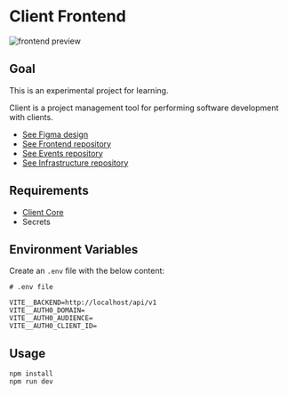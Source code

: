 # Client Frontend

![frontend preview](docs/images/demo.png)

## Goal

This is an experimental project for learning.

Client is a project management tool for performing software development with clients.

- [See Figma design](https://www.figma.com/file/M0FVvRZWGUPWgJlby4UPjm/Devpie-Client?node-id=237%3A16)
- [See Frontend repository](https://github.com/ivorscott/client-app)
- [See Events repository](https://github.com/ivorscott/client-events)
- [See Infrastructure repository](https://github.com/ivorscott/client-infra)

## Requirements

- [Client Core](https://github.com/ivorscott/client-core)
- Secrets

## Environment Variables

Create an `.env` file with the below content:
```
# .env file

VITE__BACKEND=http://localhost/api/v1
VITE__AUTH0_DOMAIN=
VITE__AUTH0_AUDIENCE=
VITE__AUTH0_CLIENT_ID=
```
## Usage

```
npm install
npm run dev
```
